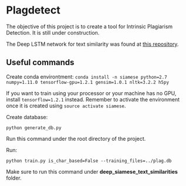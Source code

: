 # Plagdetect

The objective of this project is to create a tool for Intrinsic Plagiarism Detection. It is still under
construction.

The Deep LSTM network for text similarity was found at [this repository](https://github.com/dhwajraj/deep-siamese-text-similarity).

## Useful commands

Create conda environtment: 
```conda install -n siamese python=2.7 numpy=1.11.0 tensorflow-gpu=1.2.1 gensim=1.0.1 nltk=3.2.2 h5py```

If you want to train using your processor or your machine has no GPU, install `tensorflow=1.2.1` instead.
Remember to activate the environment once it is created using `source activate siamese`.

Create database:

```python generate_db.py```

Run this command under the root directory of the project.

Run: 

```python train.py is_char_based=False --training_files=../plag.db```

Make sure to run this command under **deep_siamese_text_similarities** folder.
